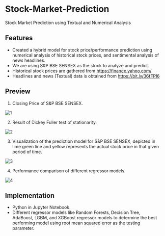 # Stock-Market-Prediction
Stock Market Prediction using Textual and Numerical Analysis

## Features
* Created a hybrid model for stock price/performance prediction using numerical analysis of historical stock prices, and sentimental analysis of news headlines.
* We are using S&P BSE SENSEX as the stock to analyze and predict.
* Historical stock prices are gathered from https://finance.yahoo.com/
* Headlines and news (Textual) data is obtained from https://bit.ly/36fFPI6

## Preview
1. Closing Price of S&P BSE SENSEX.

![1](https://user-images.githubusercontent.com/96954007/201759193-50c332d7-2715-437d-a647-d627e67cc435.JPG)


2. Result of Dickey Fuller test of stationarity.

![2](https://user-images.githubusercontent.com/96954007/201759355-24d1a7c7-ea83-4e47-8610-2a7b152bcf2c.JPG)

3. Visualization of the prediction model for S&P BSE SENSEX, depicted in lime green line and yellow represents the actual stock price in that given period of time.

![3](https://user-images.githubusercontent.com/96954007/201759590-a1d1171d-2ac1-4a2c-af2f-55b7355fab5e.JPG)

4. Performance comparison of different regressor models.

![4](https://user-images.githubusercontent.com/96954007/201759943-4f6ed6c2-8006-44cc-a14c-fbfa05387803.JPG)


## Implementation 
* Python in Jupyter Notebook.
* Different regressor models like Random Forests, Decision Tree, AdaBoost, LGBM, and XGBoost regressor models to determine the best performing model using root mean squared error as the testing parameter.
